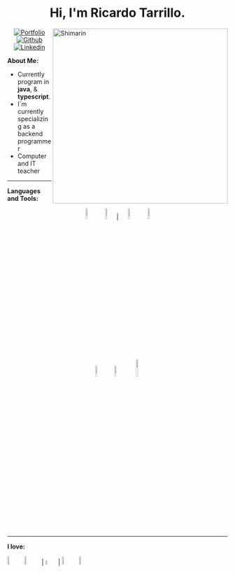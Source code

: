 <h1 align="center">Hi, I'm Ricardo Tarrillo.</h1> 

  <img align="right" width="400" alt="Shimarin" src="https://i.pinimg.com/280x280_RS/36/02/58/36025813537fb1d4869eb73ae669cef3.jpg"/>
  <div align="center">
    <!-- Your badges
You can use the website to generate badges: https://shields.io/
-->

[![Portfolio](https://img.shields.io/badge/-Portfolio-red?style=flat&logo=appveyor&logoColor=white)](https://ricardotarrillo.com)
[![Github](https://img.shields.io/badge/-Github-000?style=flat&logo=Github&logoColor=white)](https://github.com/rikrdtir)
[![Linkedin](https://img.shields.io/badge/-LinkedIn-blue?style=flat&logo=Linkedin&logoColor=white)](https://www.linkedin.com/in/ricardo-tarrillo-1a0372249)
  </div>



<div>
<!-- Talking about you -->

**About Me:**

<!--- I’m currently working on __[Chalkboard](https://github.com/zjayers/chalkboard)__. -->
- Currently program in __java__, & __typescript__.
- I´m currently specializing as a backend programmer
- Computer and IT teacher

---

**Languages and Tools:**
&nbsp;

<p align="center" >
  <code><img width="8%" src="https://www.vectorlogo.zone/logos/java/java-horizontal.svg"></code>
  <code><img width="8%" src="https://www.vectorlogo.zone/logos/springio/springio-ar21.svg"></code> | 
  <code><img width="8%" src="https://www.vectorlogo.zone/logos/typescriptlang/typescriptlang-ar21.svg"></code>
  <code><img width="8%" src="https://www.vectorlogo.zone/logos/angular/angular-ar21.svg"></code>
  <br />
  <br />
  <br />
  <code><img width="8%" src="https://www.vectorlogo.zone/logos/mysql/mysql-ar21.svg"></code>
  <code><img width="8%" src="https://www.vectorlogo.zone/logos/postgresql/postgresql-ar21.svg"></code>
  <!--- <code><img width="15%" src="https://www.vectorlogo.zone/logos/mongodb/mongodb-ar21.svg"></code> -->
  <!--- <code><img width="15%" src="https://www.vectorlogo.zone/logos/redis/redis-ar21.svg"></code> -->
  <code><img width="10%" src="https://www.vectorlogo.zone/logos/docker/docker-ar21.svg"></code>
  <!--- <code><img width="15%" src="https://www.vectorlogo.zone/logos/kubernetes/kubernetes-ar21.svg"></code> -->
  <!--- <code><img width="15%" src="https://www.vectorlogo.zone/logos/amazon_aws/amazon_aws-ar21.svg"></code> -->
  <br />

</p>

---

**I love:**
<p align="center">

<code><img width="7%" src="https://www.vectorlogo.zone/logos/neovimio/neovimio-ar21.svg"></code>
<code><img width="7%" src="https://www.vectorlogo.zone/logos/gnome/gnome-ar21.svg"></code> | 
<code><img width="5%" src="https://www.vectorlogo.zone/logos/linux/linux-icon.svg"></code> |
<code><img width="7%" src="https://www.vectorlogo.zone/logos/archlinux/archlinux-ar21.svg"></code>
<code><img width="7%" src="https://www.vectorlogo.zone/logos/getfedora/getfedora-ar21.svg"></code>

</p>

</div>





